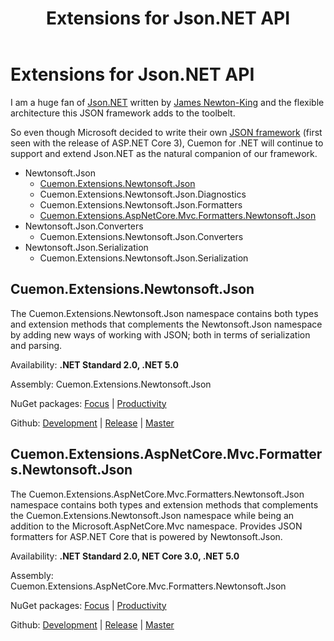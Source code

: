 ﻿---
uid: extensions-jsonnet-md
title: Extensions for Json.NET API
---
# Extensions for Json.NET API

I am a huge fan of [Json.NET](https://www.newtonsoft.com/json) written by [James Newton-King](https://github.com/JamesNK) and the flexible architecture this JSON framework adds to the toolbelt.

So even though Microsoft decided to write their own [JSON framework](https://docs.microsoft.com/en-us/dotnet/api/system.text.json) (first seen with the release of ASP.NET Core 3), Cuemon for .NET will continue to support and extend Json.NET as the natural companion of our framework.

+ Newtonsoft.Json
  + [Cuemon.Extensions.Newtonsoft.Json](#cuemonextensionsnewtonsoftjson)
  + Cuemon.Extensions.Newtonsoft.Json.Diagnostics
  + Cuemon.Extensions.Newtonsoft.Json.Formatters
  + [Cuemon.Extensions.AspNetCore.Mvc.Formatters.Newtonsoft.Json](#cuemonextensionsaspnetcoremvcformattersnewtonsoftjson)
+ Newtonsoft.Json.Converters
  + Cuemon.Extensions.Newtonsoft.Json.Converters
+ Newtonsoft.Json.Serialization
  + Cuemon.Extensions.Newtonsoft.Json.Serialization

## Cuemon.Extensions.Newtonsoft.Json

The Cuemon.Extensions.Newtonsoft.Json namespace contains both types and extension methods that complements the Newtonsoft.Json namespace by adding new ways of working with JSON; both in terms of serialization and parsing.

Availability: **.NET Standard 2.0, .NET 5.0**

Assembly: Cuemon.Extensions.Newtonsoft.Json

NuGet packages: [Focus](https://www.nuget.org/packages/Cuemon.Extensions.Newtonsoft.Json) | [Productivity](https://www.nuget.org/packages/Cuemon.AspNetCore.App)

Github: [Development](https://github.com/gimlichael/Cuemon/tree/development/src/Cuemon.Extensions.Newtonsoft.Json) | [Release](https://github.com/gimlichael/Cuemon/tree/release/src/Cuemon.Extensions.Newtonsoft.Json) | [Master](https://github.com/gimlichael/Cuemon/tree/master/src/Cuemon.Extensions.Newtonsoft.Json)

## Cuemon.Extensions.AspNetCore.Mvc.Formatters.Newtonsoft.Json

The Cuemon.Extensions.AspNetCore.Mvc.Formatters.Newtonsoft.Json namespace contains both types and extension methods that complements the Cuemon.Extensions.Newtonsoft.Json namespace while being an addition to the Microsoft.AspNetCore.Mvc namespace. Provides JSON formatters for ASP.NET Core that is powered by Newtonsoft.Json.

Availability: **.NET Standard 2.0, NET Core 3.0, .NET 5.0**

Assembly: Cuemon.Extensions.AspNetCore.Mvc.Formatters.Newtonsoft.Json

NuGet packages: [Focus](https://www.nuget.org/packages/Cuemon.Extensions.AspNetCore.Mvc.Formatters.Newtonsoft.Json) | [Productivity](https://www.nuget.org/packages/Cuemon.AspNetCore.App)

Github: [Development](https://github.com/gimlichael/Cuemon/tree/development/src/Cuemon.Extensions.AspNetCore.Mvc.Formatters.Newtonsoft.Json) | [Release](https://github.com/gimlichael/Cuemon/tree/release/src/Cuemon.Extensions.AspNetCore.Mvc.Formatters.Newtonsoft.Json) | [Master](https://github.com/gimlichael/Cuemon/tree/master/src/Cuemon.Extensions.AspNetCore.Mvc.Formatters.Newtonsoft.Json)